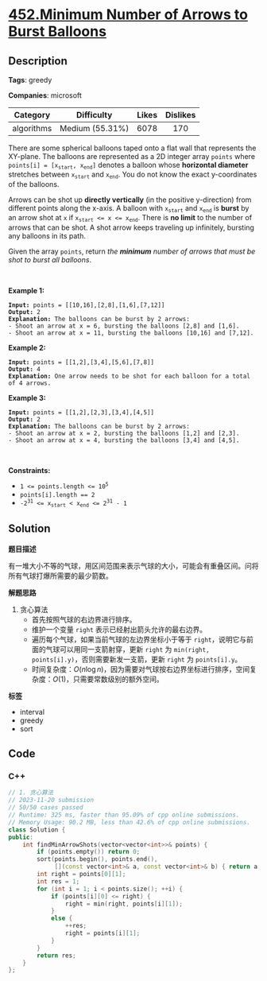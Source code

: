 # [452.Minimum Number of Arrows to Burst Balloons](https://leetcode.com/problems/minimum-number-of-arrows-to-burst-balloons/description/)

## Description

**Tags**: greedy

**Companies**: microsoft

|  Category  |   Difficulty    | Likes | Dislikes |
| :--------: | :-------------: | :---: | :------: |
| algorithms | Medium (55.31%) | 6078  |   170    |

<p>There are some spherical balloons taped onto a flat wall that represents the XY-plane. The balloons are represented as a 2D integer array <code>points</code> where <code>points[i] = [x<sub>start</sub>, x<sub>end</sub>]</code> denotes a balloon whose <strong>horizontal diameter</strong> stretches between <code>x<sub>start</sub></code> and <code>x<sub>end</sub></code>. You do not know the exact y-coordinates of the balloons.</p>
<p>Arrows can be shot up <strong>directly vertically</strong> (in the positive y-direction) from different points along the x-axis. A balloon with <code>x<sub>start</sub></code> and <code>x<sub>end</sub></code> is <strong>burst</strong> by an arrow shot at <code>x</code> if <code>x<sub>start</sub> &lt;= x &lt;= x<sub>end</sub></code>. There is <strong>no limit</strong> to the number of arrows that can be shot. A shot arrow keeps traveling up infinitely, bursting any balloons in its path.</p>
<p>Given the array <code>points</code>, return <em>the <strong>minimum</strong> number of arrows that must be shot to burst all balloons</em>.</p>
<p>&nbsp;</p>
<p><strong class="example">Example 1:</strong></p>
<pre><code><strong>Input:</strong> points = [[10,16],[2,8],[1,6],[7,12]]
<strong>Output:</strong> 2
<strong>Explanation:</strong> The balloons can be burst by 2 arrows:
- Shoot an arrow at x = 6, bursting the balloons [2,8] and [1,6].
- Shoot an arrow at x = 11, bursting the balloons [10,16] and [7,12].</code></pre>
<p><strong class="example">Example 2:</strong></p>
<pre><code><strong>Input:</strong> points = [[1,2],[3,4],[5,6],[7,8]]
<strong>Output:</strong> 4
<strong>Explanation:</strong> One arrow needs to be shot for each balloon for a total of 4 arrows.</code></pre>
<p><strong class="example">Example 3:</strong></p>
<pre><code><strong>Input:</strong> points = [[1,2],[2,3],[3,4],[4,5]]
<strong>Output:</strong> 2
<strong>Explanation:</strong> The balloons can be burst by 2 arrows:
- Shoot an arrow at x = 2, bursting the balloons [1,2] and [2,3].
- Shoot an arrow at x = 4, bursting the balloons [3,4] and [4,5].</code></pre>
<p>&nbsp;</p>
<p><strong>Constraints:</strong></p>
<ul>
  <li><code>1 &lt;= points.length &lt;= 10<sup>5</sup></code></li>
  <li><code>points[i].length == 2</code></li>
  <li><code>-2<sup>31</sup> &lt;= x<sub>start</sub> &lt; x<sub>end</sub> &lt;= 2<sup>31</sup> - 1</code></li>
</ul>

## Solution

**题目描述**

有一堆大小不等的气球，用区间范围来表示气球的大小，可能会有重叠区间。问将所有气球打爆所需要的最少箭数。

**解题思路**

1. 贪心算法
   - 首先按照气球的右边界进行排序。
   - 维护一个变量 `right` 表示已经射出箭头允许的最右边界。
   - 遍历每个气球，如果当前气球的左边界坐标小于等于 `right`，说明它与前面的气球可以用同一支箭射穿，更新 `right` 为 `min(right, points[i].y)`，否则需要新发一支箭，更新 `right` 为 `points[i].y`。
   - 时间复杂度：$O(n \log n)$，因为需要对气球按右边界坐标进行排序，空间复杂度：$O(1)$，只需要常数级别的额外空间。

**标签**

- interval
- greedy
- sort

<!-- code start -->
## Code

### C++

```cpp
// 1. 贪心算法
// 2023-11-20 submission
// 50/50 cases passed
// Runtime: 325 ms, faster than 95.09% of cpp online submissions.
// Memory Usage: 90.2 MB, less than 42.6% of cpp online submissions.
class Solution {
public:
    int findMinArrowShots(vector<vector<int>>& points) {
        if (points.empty()) return 0;
        sort(points.begin(), points.end(),
             [](const vector<int>& a, const vector<int>& b) { return a[1] < b[1]; });
        int right = points[0][1];
        int res = 1;
        for (int i = 1; i < points.size(); ++i) {
            if (points[i][0] <= right) {
                right = min(right, points[i][1]);
            }
            else {
                ++res;
                right = points[i][1];
            }
        }
        return res;
    }
};
```

<!-- code end -->
